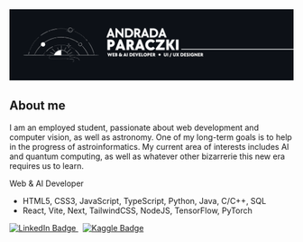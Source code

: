 <img src="https://github.com/Andrada31/Andrada31/blob/main/bannerf.png">

## About me
I am an employed student, passionate about web development and computer vision, as well as astronomy. One of my long-term goals is to help in the progress of astroinformatics. My current area of interests includes AI and quantum computing, as well as whatever other bizarrerie this new era requires us to learn.


Web & AI Developer

- HTML5, CSS3, JavaScript, TypeScript, Python, Java, C/C++, SQL
- React, Vite, Next, TailwindCSS, NodeJS, TensorFlow, PyTorch

<div id="badges">
  <a href="https://www.linkedin.com/in/andrada-mihaela-paraczki-888b1a374/">
    <img src="https://img.shields.io/badge/LinkedIn-blue?style=for-the-badge&logo=linkedin&logoColor=white" alt="LinkedIn Badge"/>
  </a>&nbsp
  <a href="https://www.kaggle.com/andradaparaczki">
    <img src="https://img.shields.io/badge/Kaggle-20BEFF?style=for-the-badge&logo=Kaggle&logoColor=white" alt="Kaggle Badge"/>
  </a>
</div>

